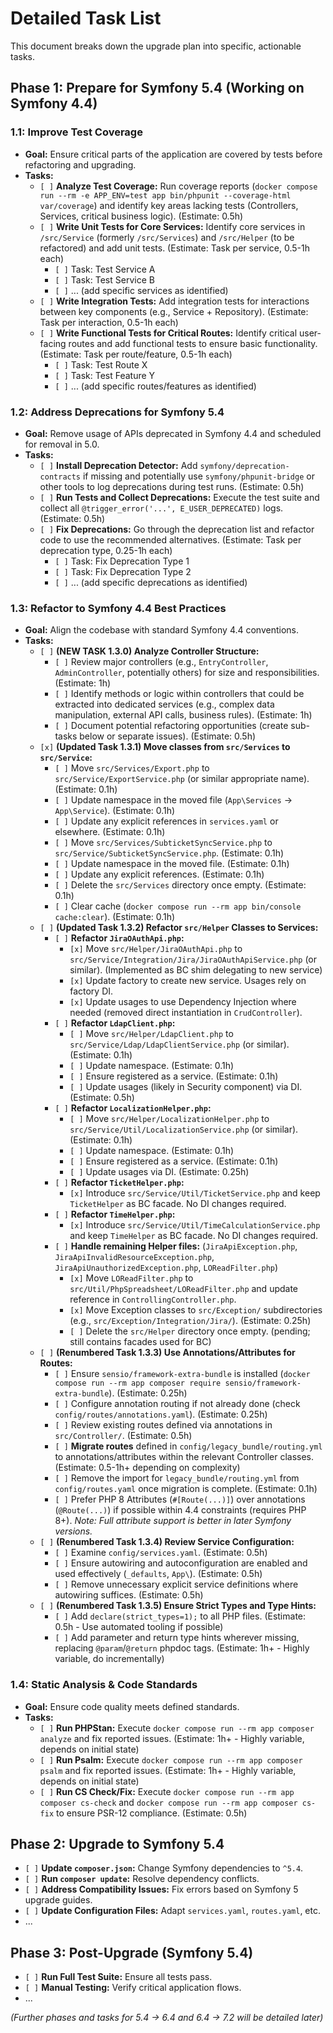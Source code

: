 # Detailed Task List

This document breaks down the upgrade plan into specific, actionable tasks.

## Phase 1: Prepare for Symfony 5.4 (Working on Symfony 4.4)

### 1.1: Improve Test Coverage
*   **Goal:** Ensure critical parts of the application are covered by tests before refactoring and upgrading.
*   **Tasks:**
    *   `[ ]` **Analyze Test Coverage:** Run coverage reports (`docker compose run --rm -e APP_ENV=test app bin/phpunit --coverage-html var/coverage`) and identify key areas lacking tests (Controllers, Services, critical business logic). (Estimate: 0.5h)
    *   `[ ]` **Write Unit Tests for Core Services:** Identify core services in `/src/Service` (formerly `/src/Services`) and `/src/Helper` (to be refactored) and add unit tests. (Estimate: Task per service, 0.5-1h each)
        *   `[ ]` Task: Test Service A
        *   `[ ]` Task: Test Service B
        *   `[ ]` ... (add specific services as identified)
    *   `[ ]` **Write Integration Tests:** Add integration tests for interactions between key components (e.g., Service + Repository). (Estimate: Task per interaction, 0.5-1h each)
    *   `[ ]` **Write Functional Tests for Critical Routes:** Identify critical user-facing routes and add functional tests to ensure basic functionality. (Estimate: Task per route/feature, 0.5-1h each)
        *   `[ ]` Task: Test Route X
        *   `[ ]` Task: Test Feature Y
        *   `[ ]` ... (add specific routes/features as identified)

### 1.2: Address Deprecations for Symfony 5.4
*   **Goal:** Remove usage of APIs deprecated in Symfony 4.4 and scheduled for removal in 5.0.
*   **Tasks:**
    *   `[ ]` **Install Deprecation Detector:** Add `symfony/deprecation-contracts` if missing and potentially use `symfony/phpunit-bridge` or other tools to log deprecations during test runs. (Estimate: 0.5h)
    *   `[ ]` **Run Tests and Collect Deprecations:** Execute the test suite and collect all `@trigger_error('...', E_USER_DEPRECATED)` logs. (Estimate: 0.5h)
    *   `[ ]` **Fix Deprecations:** Go through the deprecation list and refactor code to use the recommended alternatives. (Estimate: Task per deprecation type, 0.25-1h each)
        *   `[ ]` Task: Fix Deprecation Type 1
        *   `[ ]` Task: Fix Deprecation Type 2
        *   `[ ]` ... (add specific deprecations as identified)

### 1.3: Refactor to Symfony 4.4 Best Practices
*   **Goal:** Align the codebase with standard Symfony 4.4 conventions.
*   **Tasks:**
    *   `[ ]` **(NEW TASK 1.3.0) Analyze Controller Structure:**
        *   `[ ]` Review major controllers (e.g., `EntryController`, `AdminController`, potentially others) for size and responsibilities. (Estimate: 1h)
        *   `[ ]` Identify methods or logic within controllers that could be extracted into dedicated services (e.g., complex data manipulation, external API calls, business rules). (Estimate: 1h)
        *   `[ ]` Document potential refactoring opportunities (create sub-tasks below or separate issues). (Estimate: 0.5h)
    *   `[x]` **(Updated Task 1.3.1) Move classes from `src/Services` to `src/Service`:**
        *   `[ ]` Move `src/Services/Export.php` to `src/Service/ExportService.php` (or similar appropriate name). (Estimate: 0.1h)
        *   `[ ]` Update namespace in the moved file (`App\Services` -> `App\Service`). (Estimate: 0.1h)
        *   `[ ]` Update any explicit references in `services.yaml` or elsewhere. (Estimate: 0.1h)
        *   `[ ]` Move `src/Services/SubticketSyncService.php` to `src/Service/SubticketSyncService.php`. (Estimate: 0.1h)
        *   `[ ]` Update namespace in the moved file. (Estimate: 0.1h)
        *   `[ ]` Update any explicit references. (Estimate: 0.1h)
        *   `[ ]` Delete the `src/Services` directory once empty. (Estimate: 0.1h)
        *   `[ ]` Clear cache (`docker compose run --rm app bin/console cache:clear`). (Estimate: 0.1h)
    *   `[ ]` **(Updated Task 1.3.2) Refactor `src/Helper` Classes to Services:**
        *   `[ ]` **Refactor `JiraOAuthApi.php`:**
            *   `[x]` Move `src/Helper/JiraOAuthApi.php` to `src/Service/Integration/Jira/JiraOAuthApiService.php` (or similar). (Implemented as BC shim delegating to new service)
            *   `[x]` Update factory to create new service. Usages rely on factory DI.
            *   `[x]` Update usages to use Dependency Injection where needed (removed direct instantiation in `CrudController`).
        *   `[ ]` **Refactor `LdapClient.php`:**
            *   `[ ]` Move `src/Helper/LdapClient.php` to `src/Service/Ldap/LdapClientService.php` (or similar). (Estimate: 0.1h)
            *   `[ ]` Update namespace. (Estimate: 0.1h)
            *   `[ ]` Ensure registered as a service. (Estimate: 0.1h)
            *   `[ ]` Update usages (likely in Security component) via DI. (Estimate: 0.5h)
        *   `[ ]` **Refactor `LocalizationHelper.php`:**
            *   `[ ]` Move `src/Helper/LocalizationHelper.php` to `src/Service/Util/LocalizationService.php` (or similar). (Estimate: 0.1h)
            *   `[ ]` Update namespace. (Estimate: 0.1h)
            *   `[ ]` Ensure registered as a service. (Estimate: 0.1h)
            *   `[ ]` Update usages via DI. (Estimate: 0.25h)
        *   `[ ]` **Refactor `TicketHelper.php`:**
            *   `[x]` Introduce `src/Service/Util/TicketService.php` and keep `TicketHelper` as BC facade. No DI changes required.
        *   `[ ]` **Refactor `TimeHelper.php`:**
            *   `[x]` Introduce `src/Service/Util/TimeCalculationService.php` and keep `TimeHelper` as BC facade. No DI changes required.
        *   `[ ]` **Handle remaining Helper files:** (`JiraApiException.php`, `JiraApiInvalidResourceException.php`, `JiraApiUnauthorizedException.php`, `LOReadFilter.php`)
            *   `[x]` Move `LOReadFilter.php` to `src/Util/PhpSpreadsheet/LOReadFilter.php` and update reference in `ControllingController.php`.
            *   `[x]` Move Exception classes to `src/Exception/` subdirectories (e.g., `src/Exception/Integration/Jira/`). (Estimate: 0.25h)
            *   `[ ]` Delete the `src/Helper` directory once empty. (pending; still contains facades used for BC)
    *   `[ ]` **(Renumbered Task 1.3.3) Use Annotations/Attributes for Routes:**
        *   `[ ]` Ensure `sensio/framework-extra-bundle` is installed (`docker compose run --rm app composer require sensio/framework-extra-bundle`). (Estimate: 0.25h)
        *   `[ ]` Configure annotation routing if not already done (check `config/routes/annotations.yaml`). (Estimate: 0.25h)
        *   `[ ]` Review existing routes defined via annotations in `src/Controller/`. (Estimate: 0.5h)
        *   `[ ]` **Migrate routes** defined in `config/legacy_bundle/routing.yml` to annotations/attributes within the relevant Controller classes. (Estimate: 0.5-1h+ depending on complexity)
        *   `[ ]` Remove the import for `legacy_bundle/routing.yml` from `config/routes.yaml` once migration is complete. (Estimate: 0.1h)
        *   `[ ]` Prefer PHP 8 Attributes (`#[Route(...)]`) over annotations (`@Route(...)`) if possible within 4.4 constraints (requires PHP 8+). *Note: Full attribute support is better in later Symfony versions.*
    *   `[ ]` **(Renumbered Task 1.3.4) Review Service Configuration:**
        *   `[ ]` Examine `config/services.yaml`. (Estimate: 0.5h)
        *   `[ ]` Ensure autowiring and autoconfiguration are enabled and used effectively (`_defaults`, `App\`). (Estimate: 0.5h)
        *   `[ ]` Remove unnecessary explicit service definitions where autowiring suffices. (Estimate: 0.5h)
    *   `[ ]` **(Renumbered Task 1.3.5) Ensure Strict Types and Type Hints:**
        *   `[ ]` Add `declare(strict_types=1);` to all PHP files. (Estimate: 0.5h - Use automated tooling if possible)
        *   `[ ]` Add parameter and return type hints wherever missing, replacing `@param`/`@return` phpdoc tags. (Estimate: 1h+ - Highly variable, do incrementally)

### 1.4: Static Analysis & Code Standards
*   **Goal:** Ensure code quality meets defined standards.
*   **Tasks:**
    *   `[ ]` **Run PHPStan:** Execute `docker compose run --rm app composer analyze` and fix reported issues. (Estimate: 1h+ - Highly variable, depends on initial state)
    *   `[ ]` **Run Psalm:** Execute `docker compose run --rm app composer psalm` and fix reported issues. (Estimate: 1h+ - Highly variable, depends on initial state)
    *   `[ ]` **Run CS Check/Fix:** Execute `docker compose run --rm app composer cs-check` and `docker compose run --rm app composer cs-fix` to ensure PSR-12 compliance. (Estimate: 0.5h)

## Phase 2: Upgrade to Symfony 5.4

*   `[ ]` **Update `composer.json`:** Change Symfony dependencies to `^5.4`.
*   `[ ]` **Run `composer update`:** Resolve dependency conflicts.
*   `[ ]` **Address Compatibility Issues:** Fix errors based on Symfony 5 upgrade guides.
*   `[ ]` **Update Configuration Files:** Adapt `services.yaml`, `routes.yaml`, etc.
*   ...

## Phase 3: Post-Upgrade (Symfony 5.4)

*   `[ ]` **Run Full Test Suite:** Ensure all tests pass.
*   `[ ]` **Manual Testing:** Verify critical application flows.
*   ...

*(Further phases and tasks for 5.4 -> 6.4 and 6.4 -> 7.2 will be detailed later)*
